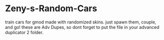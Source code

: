 # Zeny-s-Random-Cars
train cars for gmod made with randomized skins. just spawn them, couple, and go! these are Adv Dupes, so dont forget to put the file in your advanced duplicator 2 folder.
